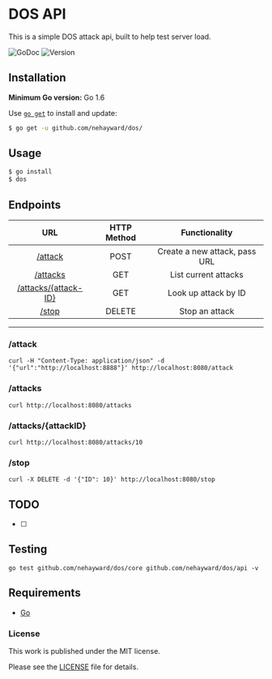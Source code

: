 # DOS API
This is a simple DOS attack api, built to help test server load.

![GoDoc]()
![Version](https://img.shields.io/badge/version-0.1-brightgreen.svg)



## Installation
**Minimum Go version:** Go 1.6

Use [`go get`](https://golang.org/cmd/go/#hdr-Download_and_install_packages_and_dependencies) to install and update:

```sh
$ go get -u github.com/nehayward/dos/
```

## Usage
```sh
$ go install
$ dos
```

## Endpoints
|URL | HTTP Method | Functionality |
|:---:|:---:|:---:|
|[/attack](#attack) | POST | Create a new attack, pass URL |
|[/attacks](#attacks)| GET | List current attacks |
|[/attacks/{attack-ID}](#attacksattackid)| GET | Look up attack by ID |
|[/stop](#stop)| DELETE | Stop an attack |

----------------------------

### /attack
```
curl -H "Content-Type: application/json" -d '{"url":"http://localhost:8888"}' http://localhost:8080/attack
```

### /attacks
```
curl http://localhost:8080/attacks
```

###  /attacks/{attackID}
```
curl http://localhost:8080/attacks/10
```

###  /stop
```
curl -X DELETE -d '{"ID": 10}' http://localhost:8080/stop
```

## TODO
- [ ]

## Testing
`go test github.com/nehayward/dos/core github.com/nehayward/dos/api -v`

## Requirements
* [Go](https://github.com/golang/example)

### License
This work is published under the MIT license.

Please see the [LICENSE](https://github.com/nehayward/DOS/blob/master/LICENSE) file for details.
